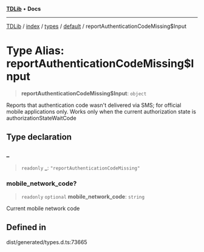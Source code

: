 [**TDLib**](../../../../../../README.md) • **Docs**

***

[TDLib](../../../../../../modules.md) / [index](../../../../../README.md) / [types](../../../README.md) / [default](../README.md) / reportAuthenticationCodeMissing$Input

# Type Alias: reportAuthenticationCodeMissing$Input

> **reportAuthenticationCodeMissing$Input**: `object`

Reports that authentication code wasn't delivered via SMS; for official mobile applications only. Works only when the current authorization state is authorizationStateWaitCode

## Type declaration

### \_

> `readonly` **\_**: `"reportAuthenticationCodeMissing"`

### mobile\_network\_code?

> `readonly` `optional` **mobile\_network\_code**: `string`

Current mobile network code

## Defined in

dist/generated/types.d.ts:73665
